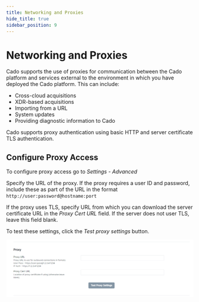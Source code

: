 ```yaml
---
title: Networking and Proxies
hide_title: true
sidebar_position: 9
---
```


# Networking and Proxies
Cado supports the use of proxies for communication between the Cado platform and services external to the environment in which you have deployed the Cado platform. This can include:

* Cross-cloud acquisitions
* XDR-based acquisitions
* Importing from a URL
* System updates
* Providing diagnostic information to Cado

Cado supports proxy authentication using basic HTTP and server certificate TLS authentication.

## Configure Proxy Access
To configure proxy access go to *Settings - Advanced*

Specify the URL of the proxy. If the proxy requires a user ID and password, include these as part of the URL in the format `http://user:password@hostname:port`

If the proxy uses TLS, specify URL from which you can download the server certificate URL in the *Proxy Cert URL* field. If the server does not user TLS, leave this field blank.

To test these settings, click the *Test proxy settings* button.

![Proxy Setting](/img/proxy-setting.png)
